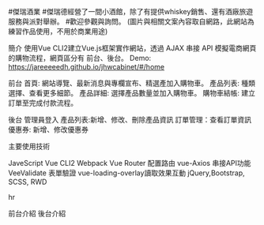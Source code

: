 
#傑瑞酒業
#傑瑞德經營了一間小酒館，除了有提供whiskey銷售、還有酒廠旅遊服務與派對舉辦。
#歡迎參觀與詢問。
(圖片與相關文案內容取自網路，此網站為練習作品使用，不用於商業用途)


簡介
使用Vue CLI2建立Vue.js框架實作網站，透過 AJAX 串接 API 模擬電商網頁的購物流程，網頁區分有 前台、後台。
Demo:
https://jareeeeedh.github.io/jhwcabinet/#/home


前台
首頁: 網站導覽、最新消息與專欄宣布、精選產加入購物車。
產品列表: 種類選擇、查看更多細節。
產品詳細: 選擇產品數量並加入購物車。
購物車結帳: 建立訂單至完成付款流程。

後台
管理員登入
產品列表:新增、修改、刪除產品資訊
訂單管理：查看訂單資訊
優惠券: 新增、修改優惠券

主要使用技術

JaveScript
Vue CLI2
Webpack
Vue Router 配置路由
vue-Axios 串接API功能
VeeValidate 表單驗證
vue-loading-overlay讀取效果互動
jQuery,Bootstrap, SCSS, RWD

hr

前台介紹
後台介紹

